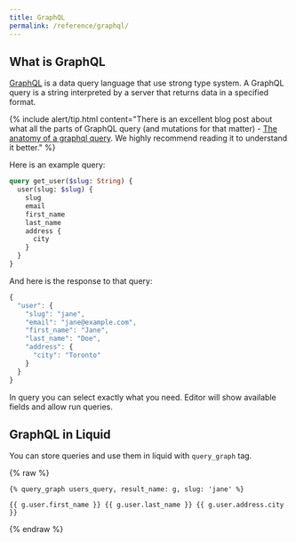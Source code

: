 ```yaml
---
title: GraphQL
permalink: /reference/graphql/
---
```


## What is GraphQL

[GraphQL](http://graphql.org/learn/) is a data query language that use strong type system. A GraphQL query is a string
interpreted by a server that returns data in a specified format.

{% include alert/tip.html content="There is an excellent blog post about what all the parts of GraphQL query (and
mutations for that matter) -
<a href='https://dev-blog.apollodata.com/the-anatomy-of-a-graphql-query-6dffa9e9e747' rel="external noopener" target="_blank">The
anatomy of a graphql query</a>. We highly recommend reading it to understand it better." %}

Here is an example query:

```graphql
query get_user($slug: String) {
  user(slug: $slug) {
    slug
    email
    first_name
    last_name
    address {
      city
    }
  }
}
```

And here is the response to that query:

```js
{
  "user": {
    "slug": "jane",
    "email": "jane@example.com",
    "first_name": "Jane",
    "last_name": "Doe",
    "address": {
      "city": "Toronto"
    }
  }
}
```

In query you can select exactly what you need. Editor will show available fields and allow run queries.

## GraphQL in Liquid

You can store queries and use them in liquid with `query_graph` tag.

{% raw %}

```liquid
{% query_graph users_query, result_name: g, slug: 'jane' %}

{{ g.user.first_name }} {{ g.user.last_name }} {{ g.user.address.city }}
```

{% endraw %}
